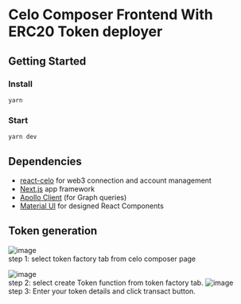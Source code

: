 # Celo Composer Frontend With ERC20 Token deployer

## Getting Started

### Install

```shell
yarn
```

### Start

```shell
yarn dev
```

## Dependencies

- [react-celo](https://www.npmjs.com/package/@celo/react-celo) for web3 connection and account management
- [Next.js](https://nextjs.org/) app framework
- [Apollo Client](https://www.npmjs.com/package/apollo-client) (for Graph queries)
- [Material UI](https://mui.com/getting-started/installation/) for designed React Components

## Token generation
![image](https://user-images.githubusercontent.com/116752881/201358515-97f99d57-ea1a-4695-b74d-c50370229ec7.png) <br>
step 1: select token factory tab from celo composer page

![image](https://user-images.githubusercontent.com/116752881/201358862-356c82d4-041f-4df1-b761-abd5b4cba263.png) <br>
step 2: select create Token function from token factory tab.
![image](https://user-images.githubusercontent.com/116752881/201359285-06745b00-462e-4ff7-830e-894d79726f44.png) <br>
step 3: Enter your token details and click transact button.


